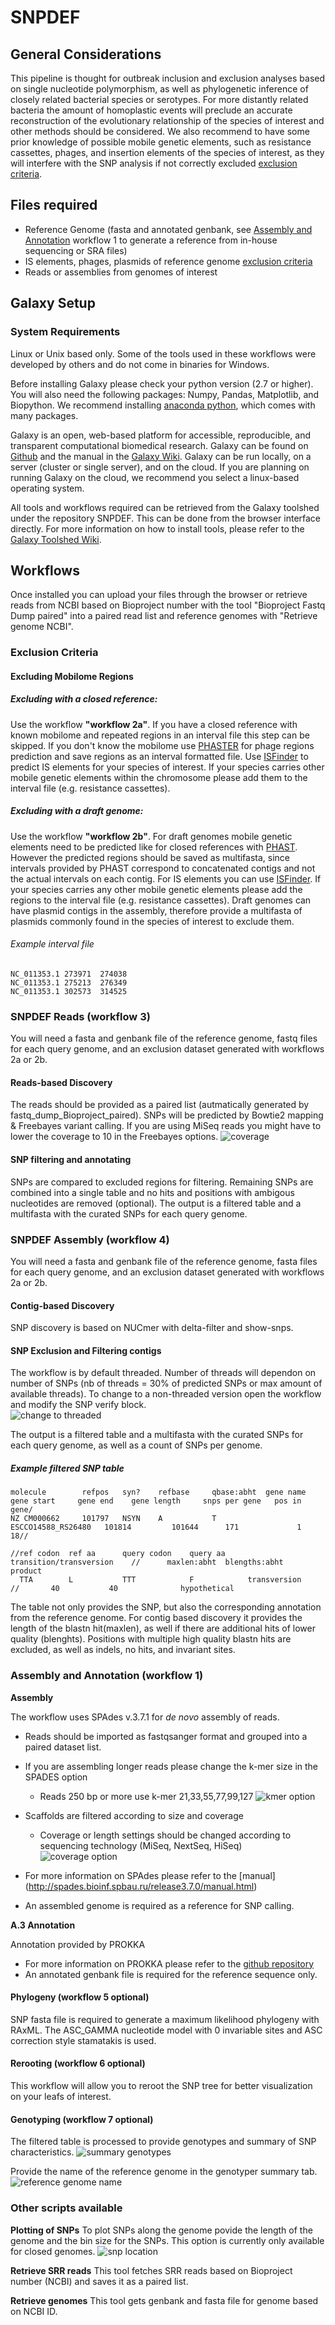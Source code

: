 # SNPDEF

## General Considerations

This pipeline is thought for outbreak inclusion and exclusion analyses based on single nucleotide polymorphism, as well as phylogenetic inference of closely related bacterial species or serotypes. For more distantly related bacteria the amount of homoplastic events will preclude an accurate reconstruction of the evolutionary relationship of the species of interest and other methods should be considered. We also recommend to have some prior knowledge of possible mobile genetic elements, such as resistance cassettes, phages, and insertion elements of the species of interest, as they will interfere with the SNP analysis if not correctly excluded [exclusion criteria](#exclusion).

## Files required
  * Reference Genome (fasta and annotated genbank, see [Assembly and Annotation](#Assembly) workflow 1 to generate a reference from in-house sequencing or SRA files)
  * IS elements, phages, plasmids of reference genome [exclusion criteria](#exclusion)
  * Reads or assemblies from genomes of interest

## Galaxy Setup

### System Requirements
Linux or Unix based only. Some of the tools used in these workflows were developed by others and do not come in binaries for Windows.

Before installing Galaxy please check your python version (2.7 or higher). You will also need the following packages: Numpy, Pandas, Matplotlib, and Biopython. We recommend installing [anaconda python](https://docs.continuum.io/anaconda/install), which comes with many packages. 

Galaxy is an open, web-based platform for accessible, reproducible, and transparent computational biomedical research. 
Galaxy can be found on [Github](https://github.com/galaxyproject) and the manual in the [Galaxy Wiki](https://docs.galaxyproject.org/en/latest/index.html).
Galaxy can be run locally, on a server (cluster or single server), and on the cloud. If you are planning on running Galaxy on the cloud, we recommend you select a linux-based operating system.

All tools and workflows required can be retrieved from the Galaxy toolshed under the repository SNPDEF. This can be done from the browser interface directly. For more information on how to install tools, please refer to the [Galaxy Toolshed Wiki](https://docs.galaxyproject.org/en/latest/ts_api_doc.html).



## Workflows

Once installed you can upload your files through the browser or retrieve reads from NCBI based on Bioproject number with the tool "Bioproject Fastq Dump paired" into a paired read list and reference genomes with "Retrieve genome NCBI".

### Exclusion Criteria <a name="exclusion"></a>

#### Excluding Mobilome Regions

##### Excluding with a closed reference:
Use the workflow **"workflow 2a"**.
If you have a closed reference with known mobilome and repeated regions in an interval file this step can be skipped. If you don't know the mobilome use [PHASTER](http://phaster.ca/) for phage regions prediction and save regions as an interval formatted file. Use [ISFinder](https://www-is.biotoul.fr/) to predict IS elements for your species of interest. If your species carries other mobile genetic elements within the chromosome please add them to the interval file (e.g. resistance cassettes). 

##### Excluding with a draft genome:
Use the workflow **"workflow 2b"**.
For draft genomes mobile genetic elements need to be predicted like for closed references with [PHAST](http://phast.wishartlab.com/). However the predicted regions should be saved as multifasta, since intervals provided by PHAST correspond to concatenated contigs and not the actual intervals on each contig. For IS elements you can use  [ISFinder](https://www-is.biotoul.fr/). If your species carries any other mobile genetic elements please add the regions to the interval file (e.g. resistance cassettes). Draft genomes can have plasmid contigs in the assembly, therefore provide a multifasta of plasmids commonly found in the species of interest to exclude them. 

###### Example interval file
    NC_011353.1	273971	274038
    NC_011353.1	275213	276349
    NC_011353.1	302573	314525
    
### SNPDEF Reads (workflow 3)
You will need a fasta and genbank file of the reference genome, fastq files for each query genome, and an exclusion dataset generated with workflows 2a or 2b.

#### Reads-based Discovery 
The reads should be provided as a paired list (autmatically generated by fastq_dump_Bioproject_paired). SNPs will be predicted by Bowtie2 mapping & Freebayes variant calling. If you are using MiSeq reads you might have to lower the coverage to 10 in the Freebayes options.
![coverage](https://github.com/brigidar/galaxy_workflows/blob/master/coverage_fb.png)

#### SNP filtering and annotating
SNPs are compared to excluded regions for filtering. Remaining SNPs are combined into a single table and no hits and positions with ambigous nucleotides are removed (optional). The output is a filtered table and a multifasta with the curated SNPs for each query genome.

### SNPDEF Assembly (workflow 4)
You will need a fasta and genbank file of the reference genome, fasta files for each query genome, and an exclusion dataset generated with workflows 2a or 2b.

#### Contig-based Discovery 
SNP discovery is based on NUCmer with delta-filter and show-snps.

#### SNP Exclusion and Filtering contigs  
The workflow is by default threaded. Number of threads will dependon on number of SNPs (nb of threads = 30% of predicted SNPs or max amount of available threads). To change to a non-threaded version open the workflow and modify the SNP verify block.  
![change to threaded](https://github.com/brigidar/galaxy_workflows/blob/master/threaded.png)

The output is a filtered table and a multifasta with the curated SNPs for each query genome, as well as a count of SNPs per genome. 



##### Example filtered SNP table
    molecule	    refpos	 syn?	 refbase	 qbase:abht	 gene name	          gene start	 gene end	 gene length	 snps per gene	 pos in gene/	
    NZ CM000662	    101797	 NSYN	 A	         T	         ESCCO14588_RS26480	  101814	     101644	     171	         1	             18//	
    
    //ref codon  ref aa      query codon	query aa	 transition/transversion	//		maxlen:abht	 blengths:abht	 product
      TTA        L           TTT	        F	         transversion	           // 	    40	         40	             hypothetical

The table not only provides the SNP, but also the corresponding annotation from the reference genome. For contig based discovery it provides the length of the blastn hit(maxlen), as well if there are additional hits of lower quality (blenghts). Positions with multiple high quality blastn hits are excluded, as well as indels, no hits, and invariant sites.

### Assembly and Annotation (workflow 1) <a name="Assembly"></a>


**Assembly**

The workflow uses SPAdes v.3.7.1 for *de novo* assembly of reads. 
  * Reads should be imported as fastqsanger format and grouped into a paired dataset list.
  * If you are assembling longer reads please change the k-mer size in the SPADES option
     * Reads 250 bp or more use k-mer 21,33,55,77,99,127
     ![kmer option](https://github.com/brigidar/galaxy_workflows/blob/master/kmer.png)

  * Scaffolds are filtered according to size and coverage
     * Coverage or length settings should be changed according to sequencing technology (MiSeq, NextSeq, HiSeq)  
     ![coverage option](https://github.com/brigidar/galaxy_workflows/blob/master/coverage.png)

  * For more information on SPAdes please refer to the [manual] (http://spades.bioinf.spbau.ru/release3.7.0/manual.html)
  * An assembled genome is required as a reference for SNP calling.
   
**A.3 Annotation**

Annotation provided by PROKKA
  * For more information on PROKKA please refer to the [github repository](https://github.com/tseemann/prokka)
  * An annotated genbank file is required for the reference sequence only.

  
#### Phylogeny (workflow 5 optional)
SNP fasta file is required to generate a maximum likelihood phylogeny with RAxML. The ASC_GAMMA nucleotide model with 0 invariable sites and ASC correction style stamatakis is used. 

    
#### Rerooting (workflow 6 optional)
This workflow will allow you to reroot the SNP tree for better visualization on your leafs of interest.


#### Genotyping (workflow 7 optional)

The filtered table is processed to provide genotypes and summary of SNP characteristics.
![summary genotypes](https://github.com/brigidar/galaxy_workflows/blob/master/genotyper.png)

Provide the name of the reference genome in the genotyper summary tab. 
![reference genome name](https://github.com/brigidar/galaxy_workflows/blob/master/genotyper_select.png)


### Other scripts available
**Plotting of SNPs**
To plot SNPs along the genome povide the length of the genome and the bin size for the SNPs. This option is currently only available for closed genomes.
![snp location](https://github.com/brigidar/galaxy_workflows/blob/master/figure_1.png)

**Retrieve SRR reads**
This tool fetches SRR reads based on Bioproject number (NCBI) and saves it as a paired list.

**Retrieve genomes**
This tool gets genbank and fasta file for genome based on NCBI ID.

